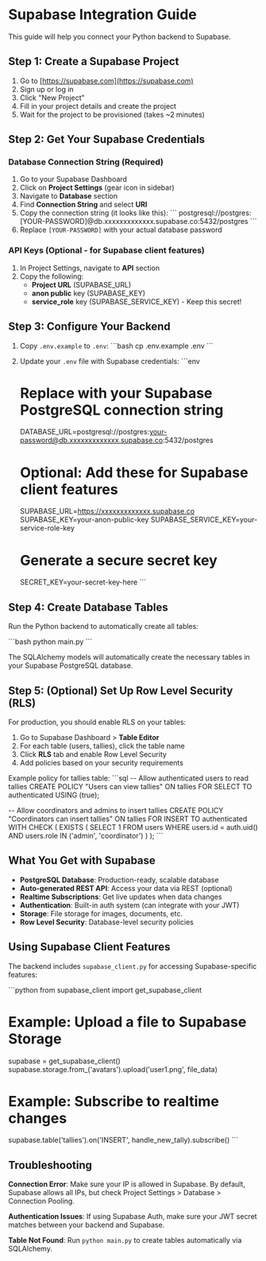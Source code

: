# Supabase Integration Guide

This guide will help you connect your Python backend to Supabase.

## Step 1: Create a Supabase Project

1. Go to [https://supabase.com](https://supabase.com)
2. Sign up or log in
3. Click "New Project"
4. Fill in your project details and create the project
5. Wait for the project to be provisioned (takes ~2 minutes)

## Step 2: Get Your Supabase Credentials

### Database Connection String (Required)

1. Go to your Supabase Dashboard
2. Click on **Project Settings** (gear icon in sidebar)
3. Navigate to **Database** section
4. Find **Connection String** and select **URI**
5. Copy the connection string (it looks like this):
   \`\`\`
   postgresql://postgres:[YOUR-PASSWORD]@db.xxxxxxxxxxxxx.supabase.co:5432/postgres
   \`\`\`
6. Replace `[YOUR-PASSWORD]` with your actual database password

### API Keys (Optional - for Supabase client features)

1. In Project Settings, navigate to **API** section
2. Copy the following:
   - **Project URL** (SUPABASE_URL)
   - **anon public** key (SUPABASE_KEY)
   - **service_role** key (SUPABASE_SERVICE_KEY) - Keep this secret!

## Step 3: Configure Your Backend

1. Copy `.env.example` to `.env`:
   \`\`\`bash
   cp .env.example .env
   \`\`\`

2. Update your `.env` file with Supabase credentials:
   \`\`\`env
   # Replace with your Supabase PostgreSQL connection string
   DATABASE_URL=postgresql://postgres:your-password@db.xxxxxxxxxxxxx.supabase.co:5432/postgres
   
   # Optional: Add these for Supabase client features
   SUPABASE_URL=https://xxxxxxxxxxxxx.supabase.co
   SUPABASE_KEY=your-anon-public-key
   SUPABASE_SERVICE_KEY=your-service-role-key
   
   # Generate a secure secret key
   SECRET_KEY=your-secret-key-here
   \`\`\`

## Step 4: Create Database Tables

Run the Python backend to automatically create all tables:

\`\`\`bash
python main.py
\`\`\`

The SQLAlchemy models will automatically create the necessary tables in your Supabase PostgreSQL database.

## Step 5: (Optional) Set Up Row Level Security (RLS)

For production, you should enable RLS on your tables:

1. Go to Supabase Dashboard > **Table Editor**
2. For each table (users, tallies), click the table name
3. Click **RLS** tab and enable Row Level Security
4. Add policies based on your security requirements

Example policy for tallies table:
\`\`\`sql
-- Allow authenticated users to read tallies
CREATE POLICY "Users can view tallies"
ON tallies FOR SELECT
TO authenticated
USING (true);

-- Allow coordinators and admins to insert tallies
CREATE POLICY "Coordinators can insert tallies"
ON tallies FOR INSERT
TO authenticated
WITH CHECK (
  EXISTS (
    SELECT 1 FROM users
    WHERE users.id = auth.uid()
    AND users.role IN ('admin', 'coordinator')
  )
);
\`\`\`

## What You Get with Supabase

- **PostgreSQL Database**: Production-ready, scalable database
- **Auto-generated REST API**: Access your data via REST (optional)
- **Realtime Subscriptions**: Get live updates when data changes
- **Authentication**: Built-in auth system (can integrate with your JWT)
- **Storage**: File storage for images, documents, etc.
- **Row Level Security**: Database-level security policies

## Using Supabase Client Features

The backend includes `supabase_client.py` for accessing Supabase-specific features:

\`\`\`python
from supabase_client import get_supabase_client

# Example: Upload a file to Supabase Storage
supabase = get_supabase_client()
supabase.storage.from_('avatars').upload('user1.png', file_data)

# Example: Subscribe to realtime changes
supabase.table('tallies').on('INSERT', handle_new_tally).subscribe()
\`\`\`

## Troubleshooting

**Connection Error**: Make sure your IP is allowed in Supabase. By default, Supabase allows all IPs, but check Project Settings > Database > Connection Pooling.

**Authentication Issues**: If using Supabase Auth, make sure your JWT secret matches between your backend and Supabase.

**Table Not Found**: Run `python main.py` to create tables automatically via SQLAlchemy.
